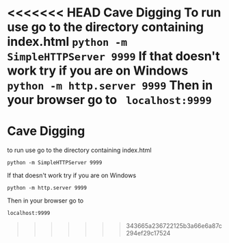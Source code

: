 <<<<<<< HEAD
Cave Digging
To run use go to the directory containing index.html ```
python -m SimpleHTTPServer 9999 ``` 
If that doesn't work try if you are on Windows 
``` python -m http.server 9999 ``` 
Then in your browser go to ``` 
localhost:9999 ```
=======
# Cave Digging

to run use go to the directory containing index.html
```
python -m SimpleHTTPServer 9999
```
If that doesn't work try if you are on Windows
```
python -m http.server 9999
```
Then in your browser go to 
```
localhost:9999
```
>>>>>>> 343665a236722125b3a66e6a87c294ef29c17524
